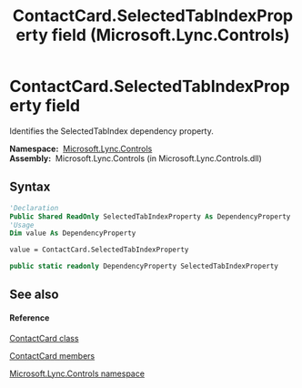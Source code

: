 ﻿---
title: ContactCard.SelectedTabIndexProperty field (Microsoft.Lync.Controls)
TOCTitle: SelectedTabIndexProperty field
ms:assetid: F:Microsoft.Lync.Controls.ContactCard.SelectedTabIndexProperty_DI_3_UC_OCS14MrefLyncWPF
ms:mtpsurl: https://msdn.microsoft.com/en-us/library/microsoft.lync.controls.contactcard.selectedtabindexproperty_di_3_uc_ocs14mreflyncwpf(v=office.15)
ms:contentKeyID: 48591155
ms.date: 07/28/2014
mtps_version: v=office.15
f1_keywords:
- Microsoft.Lync.Controls.ContactCard.SelectedTabIndexProperty
dev_langs:
- CSharp
- JScript
- VB
- other
---

# ContactCard.SelectedTabIndexProperty field

Identifies the SelectedTabIndex dependency property.

**Namespace:**  [Microsoft.Lync.Controls](microsoft-lync-controls-namespace_1.md)  
**Assembly:**  Microsoft.Lync.Controls (in Microsoft.Lync.Controls.dll)

## Syntax

``` vb
'Declaration
Public Shared ReadOnly SelectedTabIndexProperty As DependencyProperty
'Usage
Dim value As DependencyProperty

value = ContactCard.SelectedTabIndexProperty
```

``` csharp
public static readonly DependencyProperty SelectedTabIndexProperty
```

## See also

#### Reference

[ContactCard class](contactcard-class-microsoft-lync-controls_1.md)

[ContactCard members](contactcard-members-microsoft-lync-controls_1.md)

[Microsoft.Lync.Controls namespace](microsoft-lync-controls-namespace_1.md)

